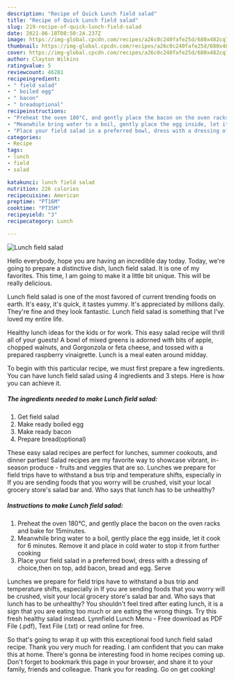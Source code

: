 ```yaml
---
description: "Recipe of Quick Lunch field salad"
title: "Recipe of Quick Lunch field salad"
slug: 219-recipe-of-quick-lunch-field-salad
date: 2021-06-18T08:50:24.237Z
image: https://img-global.cpcdn.com/recipes/a26c0c240fafe25d/680x482cq70/lunch-field-salad-recipe-main-photo.jpg
thumbnail: https://img-global.cpcdn.com/recipes/a26c0c240fafe25d/680x482cq70/lunch-field-salad-recipe-main-photo.jpg
cover: https://img-global.cpcdn.com/recipes/a26c0c240fafe25d/680x482cq70/lunch-field-salad-recipe-main-photo.jpg
author: Clayton Wilkins
ratingvalue: 5
reviewcount: 46281
recipeingredient:
- " field salad"
- " boiled egg"
- " bacon"
- " breadoptional"
recipeinstructions:
- "Preheat the oven 180°C, and gently place the bacon on the oven racks and bake for 15minutes."
- "Meanwhile bring water to a boil, gently place the egg inside, let it cook for 6 minutes. Remove it and place in cold water to stop it from further cooking"
- "Place your field salad in a preferred bowl, dress with a dressing of choice,then on top, add bacon, bread and egg. Serve"
categories:
- Recipe
tags:
- lunch
- field
- salad

katakunci: lunch field salad 
nutrition: 226 calories
recipecuisine: American
preptime: "PT16M"
cooktime: "PT35M"
recipeyield: "3"
recipecategory: Lunch

---
```



![Lunch field salad](https://img-global.cpcdn.com/recipes/a26c0c240fafe25d/680x482cq70/lunch-field-salad-recipe-main-photo.jpg)

Hello everybody, hope you are having an incredible day today. Today, we're going to prepare a distinctive dish, lunch field salad. It is one of my favorites. This time, I am going to make it a little bit unique. This will be really delicious.

Lunch field salad is one of the most favored of current trending foods on earth. It's easy, it's quick, it tastes yummy. It's appreciated by millions daily. They're fine and they look fantastic. Lunch field salad is something that I've loved my entire life.

Healthy lunch ideas for the kids or for work. This easy salad recipe will thrill all of your guests! A bowl of mixed greens is adorned with bits of apple, chopped walnuts, and Gorgonzola or feta cheese, and tossed with a prepared raspberry vinaigrette. Lunch is a meal eaten around midday.


To begin with this particular recipe, we must first prepare a few ingredients. You can have lunch field salad using 4 ingredients and 3 steps. Here is how you can achieve it.

<!--inarticleads1-->

##### The ingredients needed to make Lunch field salad:

1. Get  field salad
1. Make ready  boiled egg
1. Make ready  bacon
1. Prepare  bread(optional)


These easy salad recipes are perfect for lunches, summer cookouts, and dinner parties! Salad recipes are my favorite way to showcase vibrant, in-season produce - fruits and veggies that are so. Lunches we prepare for field trips have to withstand a bus trip and temperature shifts, especially in If you are sending foods that you worry will be crushed, visit your local grocery store&#39;s salad bar and. Who says that lunch has to be unhealthy? 

<!--inarticleads2-->

##### Instructions to make Lunch field salad:

1. Preheat the oven 180°C, and gently place the bacon on the oven racks and bake for 15minutes.
1. Meanwhile bring water to a boil, gently place the egg inside, let it cook for 6 minutes. Remove it and place in cold water to stop it from further cooking
1. Place your field salad in a preferred bowl, dress with a dressing of choice,then on top, add bacon, bread and egg. Serve


Lunches we prepare for field trips have to withstand a bus trip and temperature shifts, especially in If you are sending foods that you worry will be crushed, visit your local grocery store&#39;s salad bar and. Who says that lunch has to be unhealthy? You shouldn&#39;t feel tired after eating lunch, it is a sign that you are eating too much or are eating the wrong things. Try this fresh healthy salad instead. Lynnfield Lunch Menu - Free download as PDF File (.pdf), Text File (.txt) or read online for free. 

So that's going to wrap it up with this exceptional food lunch field salad recipe. Thank you very much for reading. I am confident that you can make this at home. There's gonna be interesting food in home recipes coming up. Don't forget to bookmark this page in your browser, and share it to your family, friends and colleague. Thank you for reading. Go on get cooking!
